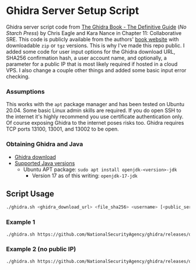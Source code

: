 # Ghidra Server Setup Script
Ghidra server script code from [The Ghidra Book - The Definitive Guide](https://nostarch.com/GhidraBook) (*No Starch Press*) by Chris Eagle and Kara Nance in Chapter 11: Collaborative SRE.  This code is publicly available from the authors' [book website](https://ghidrabook.com/l) with downloadable `zip` or `tgz` versions.  This is why I've made this repo public.  I added some code for user input options for the Ghidra download URL, SHA256 confirmation hash, a user account name, and optionally, a parameter for a public IP that is most likely required if hosted in a cloud VPS.  I also change a couple other things and added some basic input error checking.

### Assumptions
This works with the `apt` package manager and has been tested on Ubuntu 20.04.  Some basic Linux admin skills are required.  If you do open SSH to the internet it's highly recommend you use certificate authentication only.  Of course exposing Ghidra to the internet poses risks too.  Ghidra requires TCP ports 13100, 13001, and 13002 to be open.

### Obtaining Ghidra and Java
* [Ghidra download](https://github.com/NationalSecurityAgency/ghidra/releases)
* [Supported Java versions](https://htmlpreview.github.io/?https://github.com/NationalSecurityAgency/ghidra/blob/Ghidra_10.3.2_build/GhidraDocs/InstallationGuide.html#Requirements)
  * Ubuntu APT package: `sudo apt install openjdk-<version>-jdk`
      * Version 17 as of this writing: `openjdk-17-jdk`

## Script Usage
```bash
./ghidra.sh <ghidra_download_url> <file_sha256> <username> [<public_server_ip>]
```

### Example 1
```bash
./ghidra.sh https://github.com/NationalSecurityAgency/ghidra/releases/download/Ghidra_10.3.2_build/ghidra_10.3.2_PUBLIC_20230711.zip a658677a87d0be12ab65bd7962f471875b81a2dd2ea35d69cc3201555ca1bd6f user1 111.110.109.11
```

### Example 2 (no public IP)
```bash
./ghidra.sh https://github.com/NationalSecurityAgency/ghidra/releases/download/Ghidra_10.3.2_build/ghidra_10.3.2_PUBLIC_20230711.zip a658677a87d0be12ab65bd7962f471875b81a2dd2ea35d69cc3201555ca1bd6f user1
```
